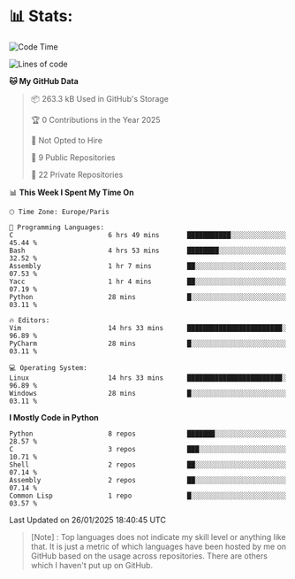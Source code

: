 

<h1>📊 Stats:</h1>

<!--START_SECTION:waka-->
![Code Time](http://img.shields.io/badge/Code%20Time-735%20hrs%2037%20mins-blue)

![Lines of code](https://img.shields.io/badge/From%20Hello%20World%20I%27ve%20Written-6.4%20million%20lines%20of%20code-blue)

**🐱 My GitHub Data** 

> 📦 263.3 kB Used in GitHub's Storage 
 > 
> 🏆 0 Contributions in the Year 2025
 > 
> 🚫 Not Opted to Hire
 > 
> 📜 9 Public Repositories 
 > 
> 🔑 22 Private Repositories 
 > 
📊 **This Week I Spent My Time On** 

```text
🕑︎ Time Zone: Europe/Paris

💬 Programming Languages: 
C                        6 hrs 49 mins       ███████████░░░░░░░░░░░░░░   45.44 % 
Bash                     4 hrs 53 mins       ████████░░░░░░░░░░░░░░░░░   32.52 % 
Assembly                 1 hr 7 mins         ██░░░░░░░░░░░░░░░░░░░░░░░   07.53 % 
Yacc                     1 hr 4 mins         ██░░░░░░░░░░░░░░░░░░░░░░░   07.19 % 
Python                   28 mins             █░░░░░░░░░░░░░░░░░░░░░░░░   03.11 % 

🔥 Editors: 
Vim                      14 hrs 33 mins      ████████████████████████░   96.89 % 
PyCharm                  28 mins             █░░░░░░░░░░░░░░░░░░░░░░░░   03.11 % 

💻 Operating System: 
Linux                    14 hrs 33 mins      ████████████████████████░   96.89 % 
Windows                  28 mins             █░░░░░░░░░░░░░░░░░░░░░░░░   03.11 % 
```

**I Mostly Code in Python** 

```text
Python                   8 repos             ███████░░░░░░░░░░░░░░░░░░   28.57 % 
C                        3 repos             ███░░░░░░░░░░░░░░░░░░░░░░   10.71 % 
Shell                    2 repos             ██░░░░░░░░░░░░░░░░░░░░░░░   07.14 % 
Assembly                 2 repos             ██░░░░░░░░░░░░░░░░░░░░░░░   07.14 % 
Common Lisp              1 repo              █░░░░░░░░░░░░░░░░░░░░░░░░   03.57 % 
```




 Last Updated on 26/01/2025 18:40:45 UTC
<!--END_SECTION:waka-->

 > [Note] : Top languages does not indicate my skill level or anything like that. It is just a metric of which languages have been hosted by me on GitHub based on the usage across repositories. There are others which I haven't put up on GitHub.</span>
